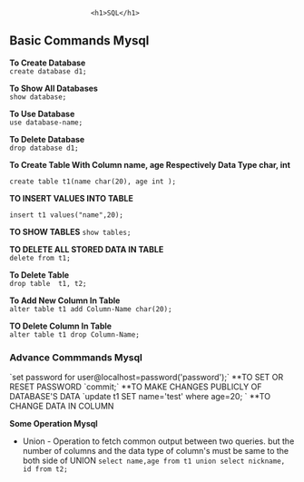 
						<h1>SQL</h1>


<h2>Basic Commands Mysql</h2>

 **To Create Database**   
    `create database d1;`	
   
  **To Show All Databases**     
  `show database;`	

  **To Use Database**   
 `use database-name;`   

 **To Delete Database**  
 `drop database d1;`
	
  **To Create Table With Column name, age Respectively Data Type char, int**	
    
`create table t1(name char(20), age int );` 

    
 **TO INSERT VALUES INTO TABLE**

`insert t1 values("name",20);` 	
  
 **TO SHOW TABLES**
   `show tables;`	

 **TO DELETE ALL STORED DATA IN TABLE**		
   `delete from t1;`   

 **To Delete Table**        
   `drop table  t1, t2;`	

 **To Add New Column In Table**       
   `alter table t1 add Column-Name char(20);`

 **TO Delete Column In Table**		
   `alter table t1 drop Column-Name;`		


<h3>Advance Commmands Mysql</h3>
`set password for user@localhost=password('password');` **TO SET OR RESET PASSWORD
`commit;`						**TO MAKE CHANGES PUBLICLY OF DATABASE'S DATA
`update t1 SET name='test' where age=20;              ` **TO CHANGE DATA IN COLUMN

**Some Operation Mysql**
* Union - Operation to fetch common output between two queries. but the number of columns and the data type of column's must be same to the both side of UNION
  `select name,age from t1 union select nickname, id from t2;`






   




					

